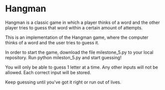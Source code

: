 # Hangman
Hangman is a classic game in which a player thinks of a word and the other player tries to guess that word within a certain amount of attempts.

This is an implementation of the Hangman game, where the computer thinks of a word and the user tries to guess it. 

In order to start the game, download the file milestone_5.py to your local repository. Run python mileston_5.py and start guessing!

You will only be able to guess 1 letter at a time. Any other inputs will not be allowed. Each correct input will be stored.

Keep guessing until you've got it right or run out of lives.
